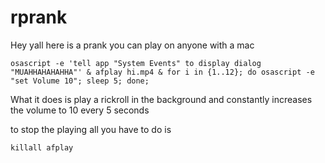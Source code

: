 # rprank
Hey yall here is a prank you can play on anyone with a mac

```
osascript -e 'tell app "System Events" to display dialog "MUAHHAHAHAHHA"' & afplay hi.mp4 & for i in {1..12}; do osascript -e "set Volume 10"; sleep 5; done;
```

What it does is play a rickroll in the background and constantly increases the volume to 10 every 5 seconds

to stop the playing all you have to do is 

```
killall afplay
```
